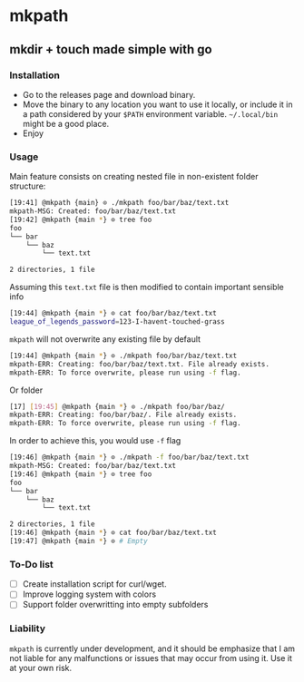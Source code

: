 # mkpath

## mkdir + touch made simple with go

### Installation

* Go to the releases page and download binary.
* Move the binary to any location you want to use it locally, or include it in a path considered by your `$PATH` environment variable. `~/.local/bin` might be a good place.
* Enjoy

### Usage

Main feature consists on creating nested file in non-existent folder structure:

```bash
[19:41] @mkpath {main} ⊙ ./mkpath foo/bar/baz/text.txt
mkpath-MSG: Created: foo/bar/baz/text.txt
[19:42] @mkpath {main *} ⊙ tree foo
foo
└── bar
    └── baz
        └── text.txt

2 directories, 1 file
```

Assuming this `text.txt` file is then modified to contain important sensible info

```bash
[19:44] @mkpath {main *} ⊙ cat foo/bar/baz/text.txt 
league_of_legends_password=123-I-havent-touched-grass
```

`mkpath` will not overwrite any existing file by default

```bash
[19:44] @mkpath {main *} ⊙ ./mkpath foo/bar/baz/text.txt 
mkpath-ERR: Creating: foo/bar/baz/text.txt. File already exists.
mkpath-ERR: To force overwrite, please run using -f flag.
```

Or folder
```bash
[17] [19:45] @mkpath {main *} ⊙ ./mkpath foo/bar/baz/        
mkpath-ERR: Creating: foo/bar/baz/. File already exists.
mkpath-ERR: To force overwrite, please run using -f flag.
```

In order to achieve this, you would use `-f` flag

```bash
[19:46] @mkpath {main *} ⊙ ./mkpath -f foo/bar/baz/text.txt 
mkpath-MSG: Created: foo/bar/baz/text.txt
[19:46] @mkpath {main *} ⊙ tree foo                        
foo
└── bar
    └── baz
        └── text.txt

2 directories, 1 file
[19:46] @mkpath {main *} ⊙ cat foo/bar/baz/text.txt 
[19:47] @mkpath {main *} ⊙ # Empty
```

### To-Do list

* [ ] Create installation script for curl/wget.
* [ ] Improve logging system with colors
* [ ] Support folder overwritting into empty subfolders

### Liability

`mkpath` is currently under development, and it should be emphasize that I am not liable for any malfunctions or issues that may occur from using it. Use it at your own risk.